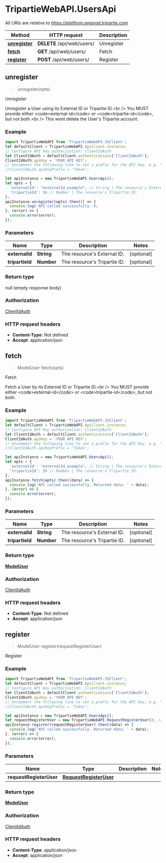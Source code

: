 # TripartieWebAPI.UsersApi

All URIs are relative to *https://platform.preprod.tripartie.com*

Method | HTTP request | Description
------------- | ------------- | -------------
[**unregister**](UsersApi.md#unregister) | **DELETE** /api/web/users/ | Unregister
[**fetch**](UsersApi.md#fetch) | **GET** /api/web/users/ | Fetch
[**register**](UsersApi.md#register) | **POST** /api/web/users/ | Register



## unregister

> unregister(opts)

Unregister

Unregister a User using its External ID or Tripartie ID.&lt;br /&gt; You MUST provide either &lt;code&gt;external-id&lt;/code&gt; or &lt;code&gt;tripartie-id&lt;/code&gt;, but not both.&lt;br /&gt; This wont delete the User&#39;s Tripartie account. 

### Example

```javascript
import TripartieWebAPI from 'TripartieWebAPI-JSClient';
let defaultClient = TripartieWebAPI.ApiClient.instance;
// Configure API key authorization: ClientIdAuth
let ClientIdAuth = defaultClient.authentications['ClientIdAuth'];
ClientIdAuth.apiKey = 'YOUR API KEY';
// Uncomment the following line to set a prefix for the API key, e.g. "Token" (defaults to null)
//ClientIdAuth.apiKeyPrefix = 'Token';

let apiInstance = new TripartieWebAPI.UsersApi();
let opts = {
  'externalId': "externalId_example", // String | The resource's External ID.
  'tripartieId': 56 // Number | The resource's Tripartie ID.
};
apiInstance.unregister(opts).then(() => {
  console.log('API called successfully.');
}, (error) => {
  console.error(error);
});

```

### Parameters


Name | Type | Description  | Notes
------------- | ------------- | ------------- | -------------
 **externalId** | **String**| The resource&#39;s External ID. | [optional] 
 **tripartieId** | **Number**| The resource&#39;s Tripartie ID. | [optional] 

### Return type

null (empty response body)

### Authorization

[ClientIdAuth](../README.md#ClientIdAuth)

### HTTP request headers

- **Content-Type**: Not defined
- **Accept**: application/json


## fetch

> ModelUser fetch(opts)

Fetch

Fetch a User by its External ID or Tripartie ID.&lt;br /&gt; You MUST provide either &lt;code&gt;external-id&lt;/code&gt; or &lt;code&gt;tripartie-id&lt;/code&gt;, but not both. 

### Example

```javascript
import TripartieWebAPI from 'TripartieWebAPI-JSClient';
let defaultClient = TripartieWebAPI.ApiClient.instance;
// Configure API key authorization: ClientIdAuth
let ClientIdAuth = defaultClient.authentications['ClientIdAuth'];
ClientIdAuth.apiKey = 'YOUR API KEY';
// Uncomment the following line to set a prefix for the API key, e.g. "Token" (defaults to null)
//ClientIdAuth.apiKeyPrefix = 'Token';

let apiInstance = new TripartieWebAPI.UsersApi();
let opts = {
  'externalId': "externalId_example", // String | The resource's External ID.
  'tripartieId': 56 // Number | The resource's Tripartie ID.
};
apiInstance.fetch(opts).then((data) => {
  console.log('API called successfully. Returned data: ' + data);
}, (error) => {
  console.error(error);
});

```

### Parameters


Name | Type | Description  | Notes
------------- | ------------- | ------------- | -------------
 **externalId** | **String**| The resource&#39;s External ID. | [optional] 
 **tripartieId** | **Number**| The resource&#39;s Tripartie ID. | [optional] 

### Return type

[**ModelUser**](ModelUser.md)

### Authorization

[ClientIdAuth](../README.md#ClientIdAuth)

### HTTP request headers

- **Content-Type**: Not defined
- **Accept**: application/json


## register

> ModelUser register(requestRegisterUser)

Register

### Example

```javascript
import TripartieWebAPI from 'TripartieWebAPI-JSClient';
let defaultClient = TripartieWebAPI.ApiClient.instance;
// Configure API key authorization: ClientIdAuth
let ClientIdAuth = defaultClient.authentications['ClientIdAuth'];
ClientIdAuth.apiKey = 'YOUR API KEY';
// Uncomment the following line to set a prefix for the API key, e.g. "Token" (defaults to null)
//ClientIdAuth.apiKeyPrefix = 'Token';

let apiInstance = new TripartieWebAPI.UsersApi();
let requestRegisterUser = new TripartieWebAPI.RequestRegisterUser(); // RequestRegisterUser | 
apiInstance.register(requestRegisterUser).then((data) => {
  console.log('API called successfully. Returned data: ' + data);
}, (error) => {
  console.error(error);
});

```

### Parameters


Name | Type | Description  | Notes
------------- | ------------- | ------------- | -------------
 **requestRegisterUser** | [**RequestRegisterUser**](RequestRegisterUser.md)|  | 

### Return type

[**ModelUser**](ModelUser.md)

### Authorization

[ClientIdAuth](../README.md#ClientIdAuth)

### HTTP request headers

- **Content-Type**: application/json
- **Accept**: application/json

